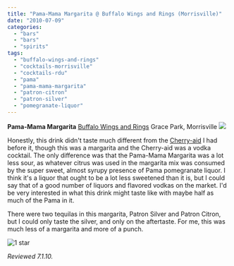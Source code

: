 ```yaml
---
title: "Pama-Mama Margarita @ Buffalo Wings and Rings (Morrisville)"
date: "2010-07-09"
categories:
  - "bars"
  - "bars"
  - "spirits"
tags:
  - "buffalo-wings-and-rings"
  - "cocktails-morrisville"
  - "cocktails-rdu"
  - "pama"
  - "pama-mama-margarita"
  - "patron-citron"
  - "patron-silver"
  - "pomegranate-liquor"
---
```


**Pama-Mama Margarita** [Buffalo Wings and Rings](http://www.buffalowingsandrings.com/locations_store.php?id=069) Grace Park, Morrisville ![](http://www.thegourmez.com/gourmez/photos/pamamama.jpg)

Honestly, this drink didn't taste much different from the [Cherry-aid](../../../../../?p=1354) I had before it, though this was a margarita and the Cherry-aid was a vodka cocktail. The only difference was that the Pama-Mama Margarita was a lot less sour, as whatever citrus was used in the margarita mix was consumed by the super sweet, almost syrupy presence of Pama pomegranate liquor. I think it's a liquor that ought to be a lot less sweetened than it is, but I could say that of a good number of liquors and flavored vodkas on the market. I'd be very interested in what this drink might taste like with maybe half as much of the Pama in it.

There were two tequilas in this margarita, Patron Silver and Patron Citron, but I could only taste the silver, and only on the aftertaste. For me, this was much less of a margarita and more of a punch.




<div class="caption">

![1 star](http://s3.amazonaws.com/thegourmez-wpmedia/2009/04/rating_olive1.gif "rating_olive1")</div>


_Reviewed 7.1.10._
